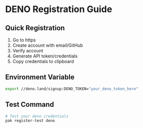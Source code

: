 # DENO Registration Guide

## Quick Registration
1. Go to https
2. Create account with email/GitHub
3. Verify account
4. Generate API token/credentials
5. Copy credentials to clipboard

## Environment Variable
```bash
export //deno.land/signup:DENO_TOKEN="your_deno_token_here"
```

## Test Command
```bash
# Test your deno credentials
pak register-test deno
```
